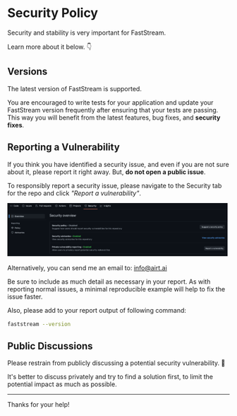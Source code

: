 # Security Policy

Security and stability is very important for FastStream.

Learn more about it below. 👇

## Versions

The latest version of FastStream is supported.

You are encouraged to write tests for your application and update your FastStream version frequently after ensuring that your tests are passing. This way you will benefit from the latest features, bug fixes, and **security fixes**.

## Reporting a Vulnerability

If you think you have identified a security issue, and even if you are not sure about it, please report it right away. But, **do not open a public issue**.

To responsibly report a security issue, please navigate to the Security tab for the repo and click *"Report a vulnerability"*.

![Screenshot of repo security tab showing "Report a vulnerability" button](https://github.com/encode/.github/raw/master/img/github-demos-private-vulnerability-reporting.png)

Alternatively, you can send me an email to: [info@airt.ai](info@airt.ai)

Be sure to include as much detail as necessary in your report. As with reporting normal issues, a minimal reproducible example will help to fix the issue faster.

Also, please add to your report output of following command:

```bash
faststream --version
```

## Public Discussions

Please restrain from publicly discussing a potential security vulnerability. 🙊

It's better to discuss privately and try to find a solution first, to limit the potential impact as much as possible.

---

Thanks for your help!

